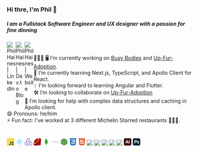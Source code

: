 ### Hi thre, I'm Phil 👋
##### I am a Fullstack Software Engineer and UX designer with a passion for fine dinning
<a href="https://www.linkedin.com/in/philip-haines/">
  <img align="left" alt="Phil Haines | LinkedIn" width="24px" src="https://pngimg.com/uploads/linkedIn/linkedIn_PNG38.png" />
</a>
<a href="https://dev.to/philiphaines">
  <img align="left" alt="Phil Haines | Dev.to Blog" width="24px" src="https://cdn.icon-icons.com/icons2/2248/PNG/512/dev_to_icon_136699.png" />
</a>
<a href="https://philiphaines.com">
  <img align="left" alt="Phil Haines | Website" width="24px" src="https://img.icons8.com/pastel-glyph/2x/website--v2.png" />
</a>

<br />
<br />
👨🏻‍💼 🖥   I’m currently working on <a href="https://github.com/philip-haines/school-progress-tracker-frontend">Busy Bodies</a> and <a href="https://github.com/philip-haines/up-fur-adoption">Up-Fur-Adoption</a>.
<br/>
🌱    I’m currently learning Next.js, TypeScript, and Apollo Client for React.
<br/>
💡     I'm looking forward to learning Angular and Flutter.
<br/>
🛠     I’m looking to collaborate on <a href="https://github.com/philip-haines/up-fur-adoption">Up-Fur-Adoption</a>
<br/>
🤔    I’m looking for help with complex data structures and caching in Apollo client.
<br/>
😄    Pronouns: he/him
<br/>
⚡    Fun fact: I've worked at 3 different Michelin Starred restaurants 👨🏻‍🍳.
<br />
<br />
<br />
<code><img height="20" src="https://raw.githubusercontent.com/github/explore/80688e429a7d4ef2fca1e82350fe8e3517d3494d/topics/javascript/javascript.png"></code>
<code><img height="20" src="https://raw.githubusercontent.com/github/explore/80688e429a7d4ef2fca1e82350fe8e3517d3494d/topics/react/react.png"></code>
<code><img height="20" src="https://raw.githubusercontent.com/devicons/devicon/0e565980d0a51fe7736bb090fb394659febfbe58/icons/redux/redux-original.svg"></code>
<code><img height="20" src="https://raw.githubusercontent.com/github/explore/80688e429a7d4ef2fca1e82350fe8e3517d3494d/topics/ruby/ruby.png"></code>
<code><img height="20" src="https://raw.githubusercontent.com/devicons/devicon/0e565980d0a51fe7736bb090fb394659febfbe58/icons/mongodb/mongodb-plain.svg"></code>
<code><img height="20" src="https://raw.githubusercontent.com/github/explore/80688e429a7d4ef2fca1e82350fe8e3517d3494d/topics/express/express.png"></code>
<code><img height="20" src="https://raw.githubusercontent.com/devicons/devicon/0e565980d0a51fe7736bb090fb394659febfbe58/icons/nodejs/nodejs-plain.svg"></code> 
<code><img height="20" src="https://raw.githubusercontent.com/devicons/devicon/0e565980d0a51fe7736bb090fb394659febfbe58/icons/css3/css3-plain.svg"></code> 
<code><img height="20" src="https://raw.githubusercontent.com/devicons/devicon/0e565980d0a51fe7736bb090fb394659febfbe58/icons/html5/html5-plain.svg"></code>
<code><img height="20" src="https://cdn.worldvectorlogo.com/logos/apollo-graphql-1.svg"></code>
<code><img height="20" src="https://img.icons8.com/color/452/graphql.png"></code>
<code><img height="20" src="https://cdn.iconscout.com/icon/free/png-512/typescript-1174965.png"></code> 
<code><img height="20" src="https://cdn-images-1.medium.com/max/228/1*13pvYrcH_xm6NPPb2PRYtw@2x.png"></code> 
<code><img height="20" src="https://rosenfeldmedia.com/enterprise2020/wp-content/uploads/sites/4/2020/08/InVision-App-logo.png"></code> 
<code><img height="20" src="https://raw.githubusercontent.com/devicons/devicon/0e565980d0a51fe7736bb090fb394659febfbe58/icons/illustrator/illustrator-plain.svg"></code> 
<code><img height="20" src="https://raw.githubusercontent.com/devicons/devicon/0e565980d0a51fe7736bb090fb394659febfbe58/icons/photoshop/photoshop-plain.svg"></code> 
